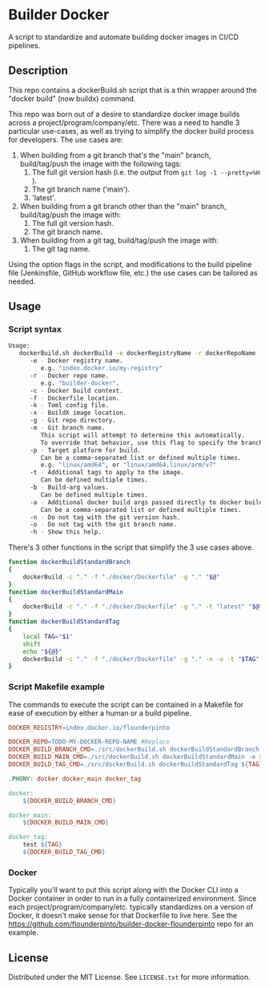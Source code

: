 # Builder Docker
A script to standardize and automate building docker images in CI/CD pipelines.

## Description
This repo contains a dockerBuild.sh script that is a thin wrapper around the "docker build" (now buildx) command. 

This repo was born out of a desire to standardize docker image builds across a project/program/company/etc.  There was a need to handle 3 particular use-cases, as well as trying to simplify the docker build process for developers.  The use cases are:
1. When building from a git branch that's the "main" branch, build/tag/push the image with the following tags:
	1. The full git version hash (i.e. the output from `git log -1 --pretty=%H` ).
 	2. The git branch name ('main').
	3. 'latest'.
2. When building from a git branch other than the "main" branch, build/tag/push the image with:
	1. The full git version hash.
	2. The git branch name.
3. When building from a git tag, build/tag/push the image with:
	1. The git tag name.

Using the option flags in the script, and modifications to the build pipeline file (Jenkinsfile, GitHub workflow file, etc.) the use cases can be tailored as needed.

## Usage

### Script syntax
```bash
Usage:
   dockerBuild.sh dockerBuild -e dockerRegistryName -r dockerRepoName -c buildContextDir -f dockerFile [-k tomlConfigFile] [-x buildxImage] [-g gitRepoDir] [-m gitBranchName] [-p platform]... [-t tag]... [-b buildArg]... [-a arg]... [-n] [-o] [-h]
      -e - Docker registry name.
         e.g. "index.docker.io/my-registry"
      -r - Docker repo name.
         e.g. "builder-docker".
      -c - Docker build context.
      -f - Dockerfile location.
      -k - Toml config file.
      -x - BuildX image location.
      -g - Git repo directory.
      -m - Git branch name.
         This script will attempt to determine this automatically.
         To override that behavior, use this flag to specify the branch name manually.
      -p - Target platform for build.
         Can be a comma-separated list or defined multiple times. 
         e.g. "linux/amd64", or "linux/amd64,linux/arm/v7"
      -t - Additional tags to apply to the image.
         Can be defined multiple times.
      -b - Build-arg values.
         Can be defined multiple times.
      -a - Additional docker build args passed directly to docker build.
         Can be a comma-separated list or defined multiple times.
      -n - Do not tag with the git version hash.
      -o - Do not tag with the git branch name.
      -h - Show this help.
```
There's 3 other functions in the script that simplify the 3 use cases above.
```bash
function dockerBuildStandardBranch 
{
    dockerBuild -c "." -f "./docker/Dockerfile" -g "." "$@"
}
function dockerBuildStandardMain
{
    dockerBuild -c "." -f "./docker/Dockerfile" -g "." -t "latest" "$@"
}
function dockerBuildStandardTag
{
    local TAG="$1"
    shift
    echo "${@}"
    dockerBuild -c "." -f "./docker/Dockerfile" -g "." -n -o -t "$TAG" "${@}"
}
```
### Script Makefile example
The commands to execute the script can be contained in a Makefile for ease of execution by either a human or a build pipeline.
```Makefile
DOCKER_REGISTRY=index.docker.io/flounderpinto

DOCKER_REPO=TODO-MY-DOCKER-REPO-NAME #Replace
DOCKER_BUILD_BRANCH_CMD=./src/dockerBuild.sh dockerBuildStandardBranch -e ${DOCKER_REGISTRY} -r ${DOCKER_REPO} ${ARGS}
DOCKER_BUILD_MAIN_CMD=./src/dockerBuild.sh dockerBuildStandardMain -e ${DOCKER_REGISTRY} -r ${DOCKER_REPO} ${ARGS}
DOCKER_BUILD_TAG_CMD=./src/dockerBuild.sh dockerBuildStandardTag ${TAG} -e ${DOCKER_REGISTRY} -r ${DOCKER_REPO} ${ARGS}

.PHONY: docker docker_main docker_tag

docker:
	${DOCKER_BUILD_BRANCH_CMD}

docker_main:
	${DOCKER_BUILD_MAIN_CMD}

docker_tag:
	test ${TAG}
	${DOCKER_BUILD_TAG_CMD}
```

### Docker
Typically you'll want to put this script along with the Docker CLI into a Docker container in order to run in a fully containerized environment.  Since each project/program/company/etc. typically standardizes on a version of Docker, it doesn't make sense for that Dockerfile to live here.  See the https://github.com/flounderpinto/builder-docker-flounderpinto repo for an example.

## License
Distributed under the MIT License. See `LICENSE.txt` for more information.